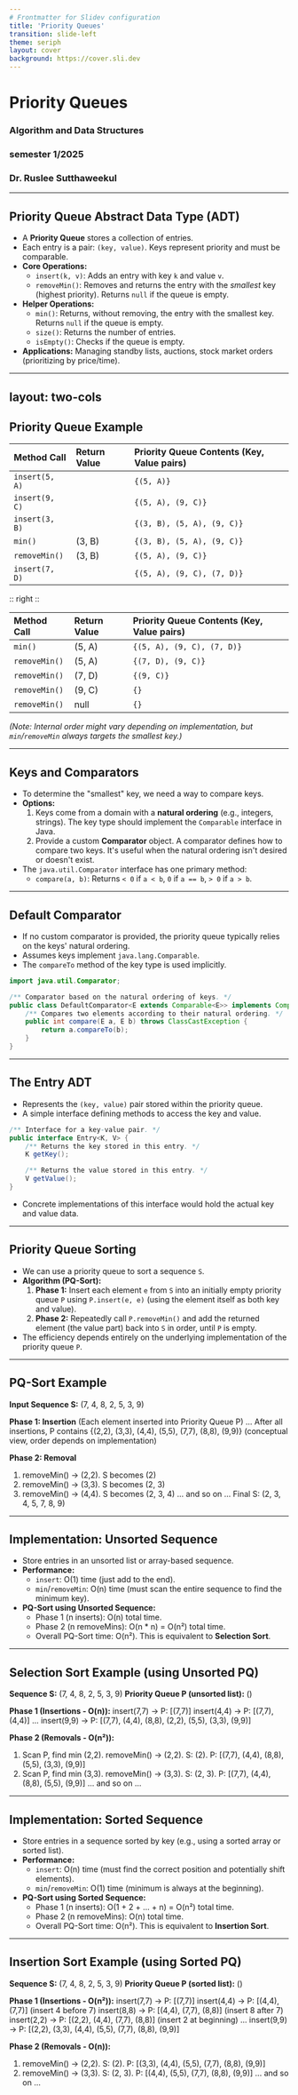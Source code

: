 ```yaml
---
# Frontmatter for Slidev configuration
title: 'Priority Queues'
transition: slide-left
theme: seriph
layout: cover
background: https://cover.sli.dev
---
```


# Priority Queues
### Algorithm and Data Structures
### semester 1/2025
### Dr. Ruslee Sutthaweekul

---

## Priority Queue Abstract Data Type (ADT)

* A **Priority Queue** stores a collection of entries.
* Each entry is a pair: `(key, value)`. Keys represent priority and must be comparable.
* **Core Operations:**
    * `insert(k, v)`: Adds an entry with key `k` and value `v`.
    * `removeMin()`: Removes and returns the entry with the *smallest* key (highest priority). Returns `null` if the queue is empty.
* **Helper Operations:**
    * `min()`: Returns, without removing, the entry with the smallest key. Returns `null` if the queue is empty.
    * `size()`: Returns the number of entries.
    * `isEmpty()`: Checks if the queue is empty.
* **Applications:** Managing standby lists, auctions, stock market orders (prioritizing by price/time).

---
layout: two-cols
---

## Priority Queue Example

<transform scale="0.8">

| Method Call    | Return Value | Priority Queue Contents (Key, Value pairs) |
| :------------- | :----------- | :----------------------------------------- |
| `insert(5, A)` |              | `{(5, A)}`                                  |
| `insert(9, C)` |              | `{(5, A), (9, C)}`                           |
| `insert(3, B)` |              | `{(3, B), (5, A), (9, C)}`                   |
| `min()`        | (3, B)       | `{(3, B), (5, A), (9, C)}`                   |
| `removeMin()`  | (3, B)       | `{(5, A), (9, C)}`                           |
| `insert(7, D)` |              | `{(5, A), (9, C), (7, D)}`                   |

</transform>

:: right ::

<transform scale="0.8">


| Method Call    | Return Value | Priority Queue Contents (Key, Value pairs) |
| :------------- | :----------- | :----------------------------------------- |
| `min()`        | (5, A)       | `{(5, A), (9, C), (7, D)}`                   |
| `removeMin()`  | (5, A)       | `{(7, D), (9, C)}`                           |
| `removeMin()`  | (7, D)       | `{(9, C)}`                                   |
| `removeMin()`  | (9, C)       | `{}`                                         |
| `removeMin()`  | null         | `{}`                                         |

*(Note: Internal order might vary depending on implementation, but `min`/`removeMin` always targets the smallest key.)*

</transform>



---

## Keys and Comparators

* To determine the "smallest" key, we need a way to compare keys.
* **Options:**
    1.  Keys come from a domain with a **natural ordering** (e.g., integers, strings). The key type should implement the `Comparable` interface in Java.
    2.  Provide a custom **Comparator** object. A comparator defines how to compare two keys. It's useful when the natural ordering isn't desired or doesn't exist.
* The `java.util.Comparator` interface has one primary method:
    * `compare(a, b)`: Returns `< 0` if `a < b`, `0` if `a == b`, `> 0` if `a > b`.

---

## Default Comparator

* If no custom comparator is provided, the priority queue typically relies on the keys' natural ordering.
* Assumes keys implement `java.lang.Comparable`.
* The `compareTo` method of the key type is used implicitly.

```java
import java.util.Comparator;

/** Comparator based on the natural ordering of keys. */
public class DefaultComparator<E extends Comparable<E>> implements Comparator<E> {
    /** Compares two elements according to their natural ordering. */
    public int compare(E a, E b) throws ClassCastException {
        return a.compareTo(b);
    }
}

```

---

## The Entry ADT

* Represents the `(key, value)` pair stored within the priority queue.
* A simple interface defining methods to access the key and value.

```java
/** Interface for a key-value pair. */
public interface Entry<K, V> {
    /** Returns the key stored in this entry. */
    K getKey();

    /** Returns the value stored in this entry. */
    V getValue();
}

```

* Concrete implementations of this interface would hold the actual key and value data.

---

## Priority Queue Sorting

* We can use a priority queue to sort a sequence `S`.
* **Algorithm (PQ-Sort):**
    1.  **Phase 1:** Insert each element `e` from `S` into an initially empty priority queue `P` using `P.insert(e, e)` (using the element itself as both key and value).
    2.  **Phase 2:** Repeatedly call `P.removeMin()` and add the returned element (the value part) back into `S` in order, until `P` is empty.
* The efficiency depends entirely on the underlying implementation of the priority queue `P`.

---

## PQ-Sort Example

**Input Sequence S:** (7, 4, 8, 2, 5, 3, 9)

**Phase 1: Insertion**
(Each element inserted into Priority Queue P)
... After all insertions, P contains {(2,2), (3,3), (4,4), (5,5), (7,7), (8,8), (9,9)} (conceptual view, order depends on implementation)

**Phase 2: Removal**
1. removeMin() -> (2,2). S becomes (2)
2. removeMin() -> (3,3). S becomes (2, 3)
3. removeMin() -> (4,4). S becomes (2, 3, 4)
... and so on ...
Final S: (2, 3, 4, 5, 7, 8, 9)

---

## Implementation: Unsorted Sequence

* Store entries in an unsorted list or array-based sequence.
* **Performance:**
    * `insert`: O(1) time (just add to the end).
    * `min`/`removeMin`: O(n) time (must scan the entire sequence to find the minimum key).
* **PQ-Sort using Unsorted Sequence:**
    * Phase 1 (n inserts): O(n) total time.
    * Phase 2 (n removeMins): O(n * n) = O(n²) total time.
    * Overall PQ-Sort time: O(n²). This is equivalent to **Selection Sort**.

---

## Selection Sort Example (using Unsorted PQ)

**Sequence S:** (7, 4, 8, 2, 5, 3, 9)
**Priority Queue P (unsorted list):** ()

**Phase 1 (Insertions - O(n)):**
insert(7,7) -> P: [(7,7)]
insert(4,4) -> P: [(7,7), (4,4)]
...
insert(9,9) -> P: [(7,7), (4,4), (8,8), (2,2), (5,5), (3,3), (9,9)]

**Phase 2 (Removals - O(n²)):**
1. Scan P, find min (2,2). removeMin() -> (2,2). S: (2). P: [(7,7), (4,4), (8,8), (5,5), (3,3), (9,9)]
2. Scan P, find min (3,3). removeMin() -> (3,3). S: (2, 3). P: [(7,7), (4,4), (8,8), (5,5), (9,9)]
... and so on ...

---

## Implementation: Sorted Sequence

* Store entries in a sequence sorted by key (e.g., using a sorted array or sorted list).
* **Performance:**
    * `insert`: O(n) time (must find the correct position and potentially shift elements).
    * `min`/`removeMin`: O(1) time (minimum is always at the beginning).
* **PQ-Sort using Sorted Sequence:**
    * Phase 1 (n inserts): O(1 + 2 + ... + n) = O(n²) total time.
    * Phase 2 (n removeMins): O(n) total time.
    * Overall PQ-Sort time: O(n²). This is equivalent to **Insertion Sort**.

---

## Insertion Sort Example (using Sorted PQ)

**Sequence S:** (7, 4, 8, 2, 5, 3, 9)
**Priority Queue P (sorted list):** ()

**Phase 1 (Insertions - O(n²)):**
insert(7,7) -> P: [(7,7)]
insert(4,4) -> P: [(4,4), (7,7)] (insert 4 before 7)
insert(8,8) -> P: [(4,4), (7,7), (8,8)] (insert 8 after 7)
insert(2,2) -> P: [(2,2), (4,4), (7,7), (8,8)] (insert 2 at beginning)
...
insert(9,9) -> P: [(2,2), (3,3), (4,4), (5,5), (7,7), (8,8), (9,9)]

**Phase 2 (Removals - O(n)):**
1. removeMin() -> (2,2). S: (2). P: [(3,3), (4,4), (5,5), (7,7), (8,8), (9,9)]
2. removeMin() -> (3,3). S: (2, 3). P: [(4,4), (5,5), (7,7), (8,8), (9,9)]
... and so on ...
